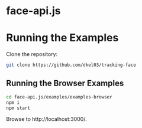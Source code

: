 # face-api.js

# Running the Examples

Clone the repository:

``` bash
git clone https://github.com/dkel03/tracking-face
```

## Running the Browser Examples

``` bash
cd face-api.js/examples/examples-browser
npm i
npm start
```

Browse to http://localhost:3000/.